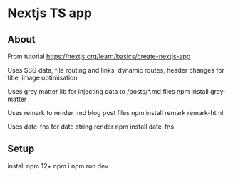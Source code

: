 # Nextjs TS app
## About
From tutorial
https://nextjs.org/learn/basics/create-nextjs-app

Uses SSG data, file routing and links, dynamic routes, header changes for title, image optimisation

Uses grey matter lib for injecting data to /posts/*.md files
npm install gray-matter

Uses remark to render .md blog post files
npm install remark remark-html

Uses date-fns for date string render
npm install date-fns

## Setup
install npm 12+
npm i
npm run dev